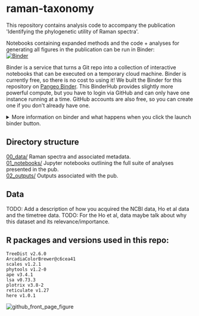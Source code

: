 # raman-taxonomy

This repository contains analysis code to accompany the publication 'Identifying the phylogenetic utility of Raman spectra'.<br>

Notebooks containing expanded methods and the code + analyses for generating all figures in the publication can be run in Binder: <br>
[![Binder](https://aws-uswest2-binder.pangeo.io/badge_logo.svg)](https://aws-uswest2-binder.pangeo.io/v2/gh/Arcadia-Science/raman-taxonomy/fmc/improvements)

Binder is a service that turns a Git repo into a collection of interactive notebooks that can be executed on a temporary cloud machine.
Binder is currently free, so there is no cost to using it!
We built the Binder for this repository on [Pangeo Binder](https://pangeo-binder.readthedocs.io/en/prod/).
This BinderHub provides slightly more powerful compute, but you have to login via GitHub and can only have one instance running at a time.
GitHub accounts are also free, so you can create one if you don't already have one.

<details>
    <summary>More information on binder and what happens when you click the launch binder button.</summary>
When a repository is configured to run as a binder, passing the GitHub repository URL to binder starts the binder-building process.
Binder first builds a docker image that contains all of the software installations specified by a special set of files in the GitHub repository.
A docker image is a set of instructions that are used to create a docker container.
A docker container is a runnable instance of a docker image -- it's an encapsulated computing environment that can be used to reproducibly install sets of software on diverse computers.
Armed with the docker container, binder launches an "instance" in the cloud (either on Google Cloud or AWS typically) on which it runs the docker container.
Binder does some additional work in the background -- if no software configuration files are provided in the GitHub repo, or if those contain a minimal set of software, binder will by default include JupyterHub in the docker.
When the cloud instance is launched, this is the screen you interact with.
You interact with the cloud instance in your browser.
Binders are ephemeral instances -- after a period of inactivity, the instance is automatically shut down, and any work you have done will be lost.
You're able to download files from your work before the instance is shut down if you do want to save anything.
</details>

## Directory structure

[00_data/](00_data/) Raman spectra and associated metadata.<br>
[01_notebooks/](01_notebooks/) Jupyter notebooks outlining the full suite of analyses presented in the pub.<br>
[02_outputs/](02_outputs/) Outputs associated with the pub.<br>

## Data

TODO: Add a description of how you acquired the NCBI data, Ho et al data and the timetree data.
TODO: For the Ho et al, data maybe talk about why this dataset and its relevance/importance.

## R packages and versions used in this repo:

`TreeDist v2.6.0` <br/>
`ArcadiaColorBrewer@c6cea41` <br/>
`scales v1.2.1` <br/>
`phytools v1.2-0` <br/>
`ape v3.4.1` <br/>
`lsa v0.73.3` <br/>
`plotrix v3.8-2` <br/>
`reticulate v1.27` <br/>
`here v1.0.1` <br/>

![github_front_page_figure](fig_1.png)
